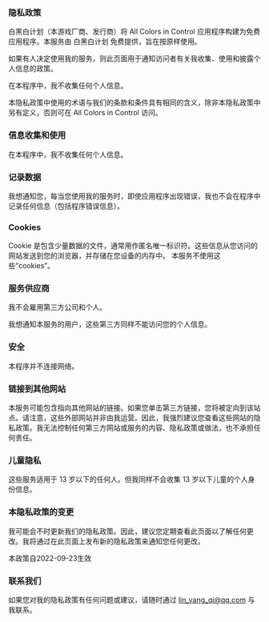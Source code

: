 ### 隐私政策

白黑白计划（本游戏厂商、发行商）将 All Colors in Control 应用程序构建为免费应用程序。本服务由 白黑白计划 免费提供，旨在按原样使用。

如果有人决定使用我的服务，则此页面用于通知访问者有关我收集、使用和披露个人信息的政策。

在本程序中，我不收集任何个人信息。

本隐私政策中使用的术语与我们的条款和条件具有相同的含义，除非本隐私政策中另有定义，否则可在 All Colors in Control 访问。



### 信息收集和使用

在本程序中，我不收集任何个人信息。




### 记录数据
我想通知您，每当您使用我的服务时，即使应用程序出现错误，我也不会在程序中记录任何信息（包括程序错误信息）。


### Cookies
Cookie 是包含少量数据的文件，通常用作匿名唯一标识符。这些信息从您访问的网站发送到您的浏览器，并存储在您设备的内存中。
本服务不使用这些“cookies”。



### 服务供应商

我不会雇用第三方公司和个人。

我想通知本服务的用户，这些第三方同样不能访问您的个人信息。



### 安全

本程序并不连接网络。



### 链接到其他网站

本服务可能包含指向其他网站的链接。如果您单击第三方链接，您将被定向到该站点。请注意，这些外部网站并非由我运营。因此，我强烈建议您查看这些网站的隐私政策。我无法控制任何第三方网站或服务的内容、隐私政策或做法，也不承担任何责任。



### 儿童隐私

这些服务适用于 13 岁以下的任何人。但我同样不会收集 13 岁以下儿童的个人身份信息。


### 本隐私政策的变更

我可能会不时更新我们的隐私政策。因此，建议您定期查看此页面以了解任何更改。我将通过在此页面上发布新的隐私政策来通知您任何更改。

本政策自2022-09-23生效

### 联系我们

如果您对我的隐私政策有任何问题或建议，请随时通过 lin_yang_qi@qq.com 与我联系。
